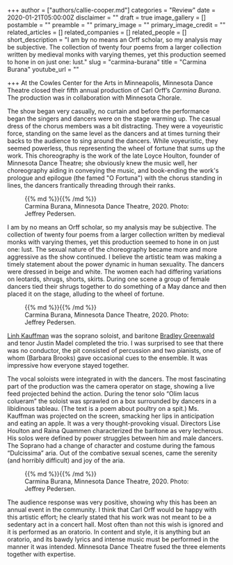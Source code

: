 +++
author = ["authors/callie-cooper.md"]
categories = "Review"
date = 2020-01-21T05:00:00Z
disclaimer = ""
draft = true
image_gallery = []
postamble = ""
preamble = ""
primary_image = ""
primary_image_credit = ""
related_articles = []
related_companies = []
related_people = []
short_description = "I am by no means an Orff scholar, so my analysis may be subjective. The collection of twenty four poems from a larger collection written by medieval monks with varying themes, yet this production seemed to hone in on just one: lust."
slug = "carmina-burana"
title = "Carmina Burana"
youtube_url = ""

+++
At the Cowles Center for the Arts in Minneapolis, Minnesota Dance Theatre closed their fifth annual production of Carl Orff’s _Carmina Burana_. The production was in collaboration with Minnesota Chorale.

The show began very casually, no curtain and before the performance began the singers and dancers were on the stage warming up. The casual dress of the chorus members was a bit distracting. They were a voyeuristic force, standing on the same level as the dancers and at times turning their backs to the audience to sing around the dancers. While voyeuristic, they seemed powerless, thus representing the wheel of fortune that sums up the work. This choreography is the work of the late Loyce Houlton, founder of Minnesota Dance Theatre; she obviously knew the music well, her choreography aiding in conveying the music, and book-ending the work's prologue and epilogue (the famed "O Fortuna") with the chorus standing in lines, the dancers frantically threading through their ranks.

<figure data-type="image">{{% md %}}{{% /md %}}

<figcaption>Carmina Burana, Minnesota Dance Theatre, 2020. Photo: Jeffrey Pedersen.</figcaption>

</figure>

I am by no means an Orff scholar, so my analysis may be subjective. The collection of twenty four poems from a larger collection written by medieval monks with varying themes, yet this production seemed to hone in on just one: lust. The sexual nature of the choreography became more and more aggressive as the show continued. I believe the artistic team was making a timely statement about the power dynamic in human sexuality. The dancers were dressed in beige and white. The women each had differing variations on leotards, shrugs, shorts, skirts. During one scene a group of female dancers tied their shrugs together to do something of a May dance and then placed it on the stage, alluding to the wheel of fortune.

<figure data-type="image">{{% md %}}{{% /md %}}

<figcaption>Carmina Burana, Minnesota Dance Theatre, 2020. Photo: Jeffrey Pedersen.</figcaption>

</figure>

[Linh Kauffman](http://linhkauffman.com/about.htm) was the soprano soloist, and baritone [Bradley Greenwald](https://minnesotaplaylist.com/talent/bradley-greenwald) and tenor Justin Madel completed the trio. I was surprised to see that there was no conductor, the pit consisted of percussion and two pianists, one of whom (Barbara Brooks) gave occasional cues to the ensemble. It was impressive how everyone stayed together.

The vocal soloists were integrated in with the dancers. The most fascinating part of the production was the camera operator on stage, showing a live feed projected behind the action. During the tenor solo “Olim lacus colueram” the soloist was sprawled on a box surrounded by dancers in a libidinous tableau. (The text is a poem about poultry on a spit.) Ms. Kauffman was projected on the screen, smacking her lips in anticipation and eating an apple. It was a very thought-provoking visual. Directors Lise Houlton and Raina Quammen characterized the baritone as very lecherous. His solos were defined by power struggles between him and male dancers. The Soprano had a change of character and costume during the famous “Dulcissima” aria. Out of the combative sexual scenes, came the serenity (and horribly difficult) and joy of the aria.

<figure data-type="image">{{% md %}}{{% /md %}}

<figcaption>Carmina Burana, Minnesota Dance Theatre, 2020. Photo: Jeffrey Pedersen.</figcaption>

</figure>

The audience response was very positive, showing why this has been an annual event in the community. I think that Carl Orff would be happy with this artistic effort; he clearly stated that his work was not meant to be a sedentary act in a concert hall. Most often than not this wish is ignored and it is performed as an oratorio. In content and style, it is anything but an oratorio, and its bawdy lyrics and intense music must be performed in the manner it was intended. Minnesota Dance Theatre fused the three elements together with expertise.